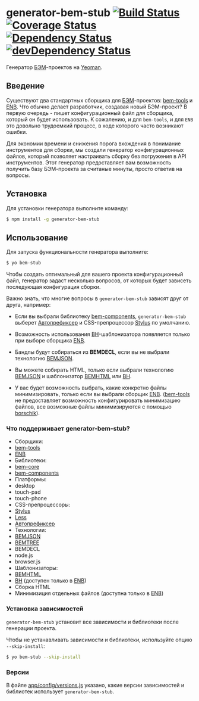 # generator-bem-stub [![Build Status](https://travis-ci.org/bem/generator-bem-stub.svg)](https://travis-ci.org/bem/generator-bem-stub) [![Coverage Status](https://img.shields.io/coveralls/bem/generator-bem-stub.svg)](https://coveralls.io/r/bem/generator-bem-stub?branch=master) [![Dependency Status](https://david-dm.org/bem/generator-bem-stub.svg)](https://david-dm.org/bem/generator-bem-stub) [![devDependency Status](https://david-dm.org/bem/generator-bem-stub/dev-status.svg)](https://david-dm.org/bem/generator-bem-stub#info=devDependencies)

Генератор [БЭМ](https://ru.bem.info/)-проектов на [Yeoman](http://yeoman.io).

## Введение

Существуют два стандартных сборщика для [БЭМ](https://ru.bem.info/)-проектов: [bem-tools](https://ru.bem.info/tools/bem/bem-tools/) и [ENB](https://github.com/enb-make/enb). Что обычно делает разработчик, создавая новый БЭМ-проект? В первую очередь - пишет конфигурационный файл для сборщика, который он будет использовать. К сожалению, и для `bem-tools`, и для `ENB` это довольно трудоемкий процесс, в ходе которого часто возникают ошибки.

Для экономии времени и снижения порога вхождения в понимание инструментов для сборки, мы создали генератор конфигурационных файлов, который позволяет настраивать сборку без погружения в API инструментов. Этот генератор предоставляет вам возможность получить базу БЭМ-проекта за считаные минуты, просто ответив на вопросы.

## Установка

Для установки генератора выполните команду:

```bash
$ npm install -g generator-bem-stub
```

## Использование

Для запуска функциональности генератора выполните:

```bash
$ yo bem-stub
```

Чтобы создать оптимальный для вашего проекта конфигурационный файл, генератор задаст несколько вопросов, от которых будет зависеть последующая конфигурация сборки.

Важно знать, что многие вопросы в `generator-bem-stub` зависят друг от друга, например:

* Если вы выбрали библиотеку [bem-components](https://ru.bem.info/libs/bem-components/), `generator-bem-stub` выберет [Автопрефиксер](https://github.com/postcss/autoprefixer) и CSS-препроцессор [Stylus](https://github.com/LearnBoost/stylus) по умолчанию.

* Возможность использования [BH](https://ru.bem.info/technology/bh/)-шаблонизатора появляется только при выборе сборщика [ENB](https://github.com/enb-make/enb).

* Бандлы будут собираться из **BEMDECL**, если вы не выбрали технологию [BEMJSON](https://ru.bem.info/technology/bemjson/current/bemjson/).

* Вы можете собирать HTML, только если выбрали технологию [BEMJSON](https://ru.bem.info/technology/bemjson/current/bemjson/) и шаблонизатор [BEMHTML](https://ru.bem.info/technology/bemhtml/current/intro/) или [BH](https://ru.bem.info/technology/bh/).

* У вас будет возможность выбрать, какие конкретно файлы минимизировать, только если вы выбрали сборщик [ENB](https://github.com/enb-make/enb). ([bem-tools](https://ru.bem.info/tools/bem/bem-tools/) не предоставляет возможность конфигурировать минимизацию файлов, все возможные файлы минимизируются с помощью [borschik](https://ru.bem.info/tools/optimizers/borschik/)).

### Что поддерживает generator-bem-stub?

* Сборщики:
 * [bem-tools](https://ru.bem.info/tools/bem/bem-tools/)
 * [ENB](https://github.com/enb-make/enb)
* Библиотеки:
 * [bem-core](https://ru.bem.info/libs/bem-core/)
 * [bem-components](https://ru.bem.info/libs/bem-components/)
* Платформы:
 * desktop
 * touch-pad
 * touch-phone
* CSS-препроцессоры:
 * [Stylus](https://github.com/LearnBoost/stylus)
 * [Less](https://github.com/less/less.js)
* [Автопрефиксер](https://github.com/postcss/autoprefixer)
* Технологии:
 * [BEMJSON](https://ru.bem.info/technology/bemjson/current/bemjson/)
 * [BEMTREE](https://ru.bem.info/technology/bemtree/current/bemtree/)
 * BEMDECL
 * node.js
 * browser.js
* Шаблонизаторы:
 * [BEMHTML](https://ru.bem.info/technology/bemhtml/current/intro/)
 * [BH](https://ru.bem.info/technology/bh/) (доступен только в [ENB](https://github.com/enb-make/enb))
* Сборка HTML
* Минимизиция отдельных файлов (доступна только в [ENB](https://github.com/enb-make/enb))

### Установка зависимостей

`generator-bem-stub` установит все зависимости и библиотеки после генерации проекта.

Чтобы не устанавливать зависимости и библиотеки, используйте опцию `--skip-install`:

```bash
$ yo bem-stub --skip-install
```

### Версии

В файле [app/config/versions.js](https://github.com/bem/generator-bem-stub/blob/master/app/config/versions.js) указано, какие версии зависимостей и библиотек использует `generator-bem-stub`.
